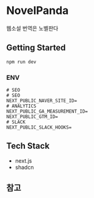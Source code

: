 # NovelPanda

웹소설 번역은 노벨판다

## Getting Started

```bash
npm run dev
```

### ENV

```
# SEO
# SEO
NEXT_PUBLIC_NAVER_SITE_ID=
# ANALYTICS
NEXT_PUBLIC_GA_MEASUREMENT_ID=
NEXT_PUBLIC_GTM_ID=
# SLACK
NEXT_PUBLIC_SLACK_HOOKS=
```

## Tech Stack

- next.js
- shadcn

## 참고
